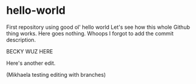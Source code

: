 # hello-world
First repository using good ol' hello world
Let's see how this whole Github thing works.
Here goes nothing.
Whoops I forgot to add the commit description.

BECKY WUZ HERE

Here's another edit.

(Mikhaela testing editing with branches)